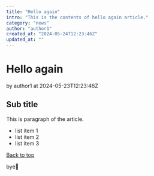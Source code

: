 ```yaml
---
title: "Hello again"
intro: "This is the contents of hello again article."
category: "news"
author: "author1"
created_at: "2024-05-24T12:23:46Z"
updated_at: ""
---
```


# Hello again

by author1 at 2024-05-23T12:23:46Z

## Sub title

This is paragraph of the article.

- list item 1
- list item 2
- list item 3

[Back to top](http://localhost:3000/)

bye👋
